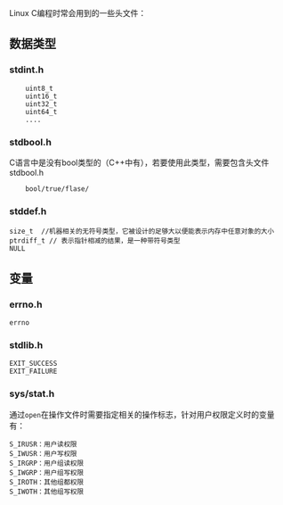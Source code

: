 Linux C编程时常会用到的一些头文件：

## 数据类型
### stdint.h

```
    uint8_t
    uint16_t
    uint32_t
    uint64_t
    ....
```

### stdbool.h

 C语言中是没有bool类型的（C++中有），若要使用此类型，需要包含头文件stdbool.h  

```
    bool/true/flase/
```

###  stddef.h
```
size_t  //机器相关的无符号类型，它被设计的足够大以便能表示内存中任意对象的大小
ptrdiff_t // 表示指针相减的结果，是一种带符号类型
NULL

```

##  变量 
### errno.h
```
errno
```

### stdlib.h
```
EXIT_SUCCESS
EXIT_FAILURE
```

### sys/stat.h
通过`open`在操作文件时需要指定相关的操作标志，针对用户权限定义时的变量有：
```
S_IRUSR：用户读权限
S_IWUSR：用户写权限
S_IRGRP：用户组读权限
S_IWGRP：用户组写权限
S_IROTH：其他组都权限
S_IWOTH：其他组写权限
```
